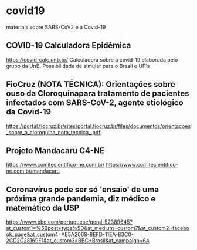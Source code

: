 # covid19
materiais sobre SARS-CoV2 e a Covid-19

## COVID-19 Calculadora Epidêmica
https://covid-calc.unb.br/
Calculadora sobre a covid-19 elaborada pelo grupo da UnB. Possibilidade de simular para o Brasil e UF's

## FioCruz (NOTA TÉCNICA): Orientações  sobre ouso  da  Cloroquinapara  tratamento  de  pacientes infectados com SARS-CoV-2, agente etiológico da Covid-19
https://portal.fiocruz.br/sites/portal.fiocruz.br/files/documentos/orientacoes_sobre_a_cloroquina_nota_tecnica_.pdf

## Projeto Mandacaru C4-NE
https://www.comitecientifico-ne.com.br/
https://www.comitecientifico-ne.com.br/mandacaru

## Coronavírus pode ser só 'ensaio' de uma próxima grande pandemia, diz médico e matemático da USP
https://www.bbc.com/portuguese/geral-52389645?at_custom1=%5Bpost+type%5D&at_medium=custom7&at_custom2=facebook_page&at_custom4=AE5A2068-8EFD-11EA-83C0-2CD2C28169F1&at_custom3=BBC+Brasil&at_campaign=64
